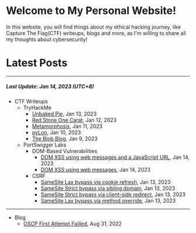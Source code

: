 # Welcome to My Personal Website!

In this website, you will find things about my ethical hacking journey, like Capture The Flag(CTF) writeups, blogs and more, as I'm willing to share all my thoughts about cybersecurity!

# Latest Posts

* * *
##### Last Update: Jan 14, 2023 (UTC+8)

- CTF Writeups
	- TryHackMe
		- [Unbaked Pie](https://siunam321.github.io/ctf/tryhackme/Unbaked-Pie), Jan 13, 2023
		- [Red Stone One Carat](https://siunam321.github.io/ctf/tryhackme/Red-Stone-One-Carat), Jan 12, 2023
		- [Metamorphosis](https://siunam321.github.io/ctf/tryhackme/Metamorphosis), Jan 11, 2023
		- [pyLon](https://siunam321.github.io/ctf/tryhackme/pyLon), Jan 10, 2023
		- [The Blob Blog](https://siunam321.github.io/ctf/tryhackme/The-Blob-Blog), Jan 9, 2023
	- PortSwigger Labs
		- DOM-Based Vulnerabilities
			- [DOM XSS using web messages and a JavaScript URL](https://siunam321.github.io/ctf/portswigger-labs/DOM-Based-Vulnerabilities/dom-2), Jan 14, 2023
			- [DOM XSS using web messages](https://siunam321.github.io/ctf/portswigger-labs/DOM-Based-Vulnerabilities/dom-1), Jan 14, 2023
		- CSRF
			- [SameSite Lax bypass via cookie refresh](https://siunam321.github.io/ctf/portswigger-labs/CSRF/csrf-10), Jan 13, 2023
			- [SameSite Strict bypass via sibling domain](https://siunam321.github.io/ctf/portswigger-labs/CSRF/csrf-9), Jan 13, 2023
			- [SameSite Strict bypass via client-side redirect](https://siunam321.github.io/ctf/portswigger-labs/CSRF/csrf-8), Jan 13, 2023
			- [SameSite Lax bypass via method override](https://siunam321.github.io/ctf/portswigger-labs/CSRF/csrf-7), Jan 13, 2023

* * *
- Blog
	- [OSCP First Attempt Failled](https://siunam321.github.io/blog/2022-08-31-OSCP-First-Attempt-Failled), Aug 31, 2022
